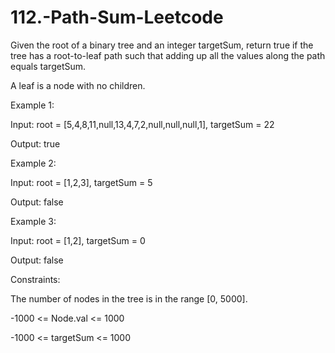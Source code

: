# 112.-Path-Sum-Leetcode

Given the root of a binary tree and an integer targetSum, return true if the tree has a root-to-leaf path such that adding up all the values along the path equals targetSum.

A leaf is a node with no children.

 

Example 1:


Input: root = [5,4,8,11,null,13,4,7,2,null,null,null,1], targetSum = 22


Output: true


Example 2:


Input: root = [1,2,3], targetSum = 5


Output: false


Example 3:


Input: root = [1,2], targetSum = 0


Output: false
 

Constraints:


The number of nodes in the tree is in the range [0, 5000].


-1000 <= Node.val <= 1000


-1000 <= targetSum <= 1000
